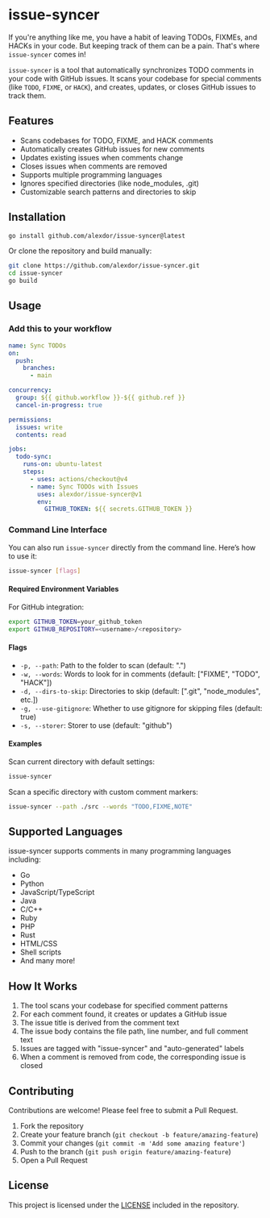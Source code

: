 # issue-syncer

If you're anything like me, you have a habit of leaving TODOs, FIXMEs, and HACKs in your code. But keeping track of them can be a pain. That's where `issue-syncer` comes in!

`issue-syncer` is a tool that automatically synchronizes TODO comments in your code with GitHub issues. It scans your codebase for special comments (like `TODO`, `FIXME`, or `HACK`), and creates, updates, or closes GitHub issues to track them.

## Features

- Scans codebases for TODO, FIXME, and HACK comments
- Automatically creates GitHub issues for new comments
- Updates existing issues when comments change
- Closes issues when comments are removed
- Supports multiple programming languages
- Ignores specified directories (like node_modules, .git)
- Customizable search patterns and directories to skip

## Installation

```bash
go install github.com/alexdor/issue-syncer@latest
```

Or clone the repository and build manually:

```bash
git clone https://github.com/alexdor/issue-syncer.git
cd issue-syncer
go build
```

## Usage

### Add this to your workflow

```yaml
name: Sync TODOs
on:
  push:
    branches:
      - main

concurrency:
  group: ${{ github.workflow }}-${{ github.ref }}
  cancel-in-progress: true

permissions:
  issues: write
  contents: read

jobs:
  todo-sync:
    runs-on: ubuntu-latest
    steps:
      - uses: actions/checkout@v4
      - name: Sync TODOs with Issues
        uses: alexdor/issue-syncer@v1
        env:
          GITHUB_TOKEN: ${{ secrets.GITHUB_TOKEN }}
```

### Command Line Interface

You can also run `issue-syncer` directly from the command line. Here’s how to use it:

```bash
issue-syncer [flags]
```

#### Required Environment Variables

For GitHub integration:

```bash
export GITHUB_TOKEN=your_github_token
export GITHUB_REPOSITORY=<username>/<repository>
```

#### Flags

- `-p, --path`: Path to the folder to scan (default: ".")
- `-w, --words`: Words to look for in comments (default: ["FIXME", "TODO", "HACK"])
- `-d, --dirs-to-skip`: Directories to skip (default: [".git", "node_modules", etc.])
- `-g, --use-gitignore`: Whether to use gitignore for skipping files (default: true)
- `-s, --storer`: Storer to use (default: "github")

#### Examples

Scan current directory with default settings:

```bash
issue-syncer
```

Scan a specific directory with custom comment markers:

```bash
issue-syncer --path ./src --words "TODO,FIXME,NOTE"
```

## Supported Languages

issue-syncer supports comments in many programming languages including:

- Go
- Python
- JavaScript/TypeScript
- Java
- C/C++
- Ruby
- PHP
- Rust
- HTML/CSS
- Shell scripts
- And many more!

## How It Works

1. The tool scans your codebase for specified comment patterns
2. For each comment found, it creates or updates a GitHub issue
3. The issue title is derived from the comment text
4. The issue body contains the file path, line number, and full comment text
5. Issues are tagged with "issue-syncer" and "auto-generated" labels
6. When a comment is removed from code, the corresponding issue is closed

## Contributing

Contributions are welcome! Please feel free to submit a Pull Request.

1. Fork the repository
2. Create your feature branch (`git checkout -b feature/amazing-feature`)
3. Commit your changes (`git commit -m 'Add some amazing feature'`)
4. Push to the branch (`git push origin feature/amazing-feature`)
5. Open a Pull Request

## License

This project is licensed under the [LICENSE](LICENSE) included in the repository.
